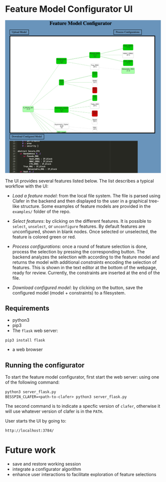 # Feature Model Configurator UI

![alt text](images/screenshot_configurator_ui.png "Screenshot configurator UI")


The UI provides several features listed below. The list describes a
typical workflow with the UI:

- *Load a feature model*: from the local file system. The file is
  parsed using Clafer in the backend and then displayed to the user in
  a graphical tree-like structure. Some examples of feature models are
  provided in the `examples/` folder of the repo.

- *Select features*: by clicking on the different features. It is
  possible to `select`, `unselect`, or `unconfigure` features. By
  default features are unconfigured, shown in blank nodes. Once
  selected or unselected, the feature is colored green or red.

- *Process configurations*: once a round of feature selection is done,
  process the selection by pressing the corresponding button. The
  backend analyzes the selection with according to the feature model
  and returns the model with additional *constraints* encoding the
  selection of features. This is shown in the text editor at the
  bottom of the webpage, ready for review. Currently, the constraints
  are inserted at the end of the file.

- *Download configured model*: by clicking on the button, save the
  configured model (model + constraints) to a filesystem.


## Requirements

- python3
- pip3
- The `flask` web server:
```
pip3 install flask
```
- a web browser

## Running the configurator

To start the feature model configurator, first start the web server:
using one of the following command:

```
python3 server_flask.py
BESSPIN_CLAFER=<path-to-clafer> python3 server_flask.py
```

The second command is to indicate a specfic version of `clafer`,
otherwise it will use whatever version of clafer is in the `PATH`.

User starts the UI by going to:
```
http://localhost:3784/
```


# Future work

- save and restore working session
- integrate a configurator algorithm
- enhance user interactions to facilitate exploration of feature selections